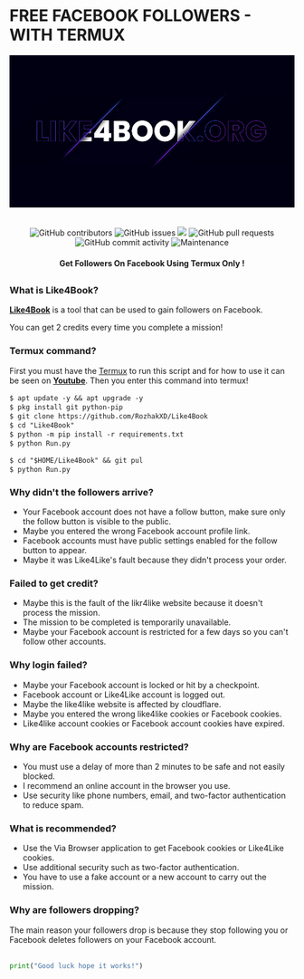 # FREE FACEBOOK FOLLOWERS - WITH TERMUX
<div align="center">
  <img src="Data/Like4Book-.jpg">
  <br>
  <br>
  <p>
    <img alt="GitHub contributors" src="https://img.shields.io/github/contributors/rozhakxd/Like4Book">
    <img alt="GitHub issues" src="https://img.shields.io/github/issues/rozhakxd/Like4Book">
    <img src="https://img.shields.io/badge/PRs-welcome-brightgreen.svg?style=shields">
    <img alt="GitHub pull requests" src="https://img.shields.io/github/issues-pr/rozhakxd/Like4Book">
    <img alt="GitHub commit activity" src="https://img.shields.io/github/commit-activity/m/rozhakxd/Like4Book">
    <img alt="Maintenance" src="https://img.shields.io/maintenance/no/2023">
  </p>
  <h4> Get Followers On Facebook Using Termux Only ! </h4>
</div>

##

### What is Like4Book?
[**Like4Book**](https://github.com/RozhakXD/Like4Book) is a tool that can be used to gain followers on Facebook.

You can get 2 credits every time you complete a mission!

### Termux command?
First you must have the [Termux](https://f-droid.org/repo/com.termux_118.apk) to run this script and for how to use it can be seen on [**Youtube**](https://youtu.be/y5ccUAE4RxU). Then you enter this command into termux!
```
$ apt update -y && apt upgrade -y
$ pkg install git python-pip
$ git clone https://github.com/RozhakXD/Like4Book
$ cd "Like4Book"
$ python -m pip install -r requirements.txt
$ python Run.py
```

```
$ cd "$HOME/Like4Book" && git pul
$ python Run.py
```

### Why didn't the followers arrive?
- Your Facebook account does not have a follow button, make sure only the follow button is visible to the public.
- Maybe you entered the wrong Facebook account profile link.
- Facebook accounts must have public settings enabled for the follow button to appear.
- Maybe it was Like4Like's fault because they didn't process your order.

### Failed to get credit?
- Maybe this is the fault of the likr4like website because it doesn't process the mission.
- The mission to be completed is temporarily unavailable.
- Maybe your Facebook account is restricted for a few days so you can't follow other accounts.

### Why login failed?
- Maybe your Facebook account is locked or hit by a checkpoint.
- Facebook account or Like4Like account is logged out.
- Maybe the like4like website is affected by cloudflare.
- Maybe you entered the wrong like4like cookies or Facebook cookies.
- Like4like account cookies or Facebook account cookies have expired.

### Why are Facebook accounts restricted?
- You must use a delay of more than 2 minutes to be safe and not easily blocked.
- I recommend an online account in the browser you use.
- Use security like phone numbers, email, and two-factor authentication to reduce spam.

### What is recommended?
- Use the Via Browser application to get Facebook cookies or Like4Like cookies.
- Use additional security such as two-factor authentication.
- You have to use a fake account or a new account to carry out the mission.

### Why are followers dropping?
The main reason your followers drop is because they stop following you or Facebook deletes followers on your Facebook account.

##
```python
print("Good luck hope it works!")
```
##
